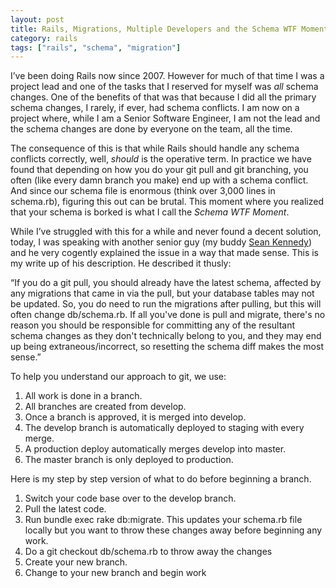 ```yaml
---
layout: post
title: Rails, Migrations, Multiple Developers and the Schema WTF Moment
category: rails
tags: ["rails", "schema", "migration"]
---
```

I’ve been doing Rails now since 2007.  However for much of that time I was a project lead and one of the tasks that I reserved for myself was *all* schema changes.  One of the benefits of that was that because I did all the primary schema changes, I rarely, if ever, had schema conflicts.  I am now on a project where, while I am a Senior Software Engineer, I am not the lead and the schema changes are done by everyone on the team, all the time.  

The consequence of this is that while Rails should handle any schema conflicts correctly, well, *should* is the operative term.  In practice we have found that depending on how you do your git pull and git branching, you often (like every damn branch you make) end up with a schema conflict.  And since our schema file is enormous (think over 3,000 lines in schema.rb), figuring this out can be brutal.  This moment where you realized that your schema is borked is what I call the *Schema WTF Moment*.

While I’ve struggled with this for a while and never found a decent solution, today, I was speaking with another senior guy (my buddy [Sean Kennedy](https;//csphere.github.io/)) and he very cogently explained the issue in a way that made sense.  This is my write up of his description.  He described it thusly:

“If you do a git pull, you should already have the latest schema, affected by any migrations that came in via the pull, but your database tables may not be updated. So, you do need to run the migrations after pulling, but this will often change db/schema.rb. If all you've done is pull and migrate, there's no reason you should be responsible for committing any of the resultant schema changes as they don't technically belong to you, and they may end up being extraneous/incorrect, so resetting the schema diff makes the most sense.”

To help you understand our approach to git, we use:

1. All work is done in a branch.
2. All branches are created from develop.
3. Once a branch is approved, it is merged into develop.
4. The develop branch is automatically deployed to staging with every merge.
5. A production deploy automatically merges develop into master.
6. The master branch is only deployed to production.

Here is my step by step version of what to do before beginning a branch.

1. Switch your code base over to the develop branch.
2. Pull the latest code.
3. Run bundle exec rake db:migrate.  This updates your schema.rb file locally but you want to throw these changes away before beginning any work.
4. Do a git checkout db/schema.rb to throw away the changes
5. Create your new branch.
6. Change to your new branch and begin work
